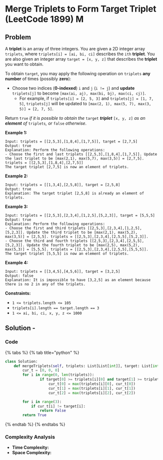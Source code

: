 # Merge Triplets to Form Target Triplet \(LeetCode 1899\) M

## Problem

A **triplet** is an array of three integers. You are given a 2D integer array `triplets`, where `triplets[i] = [ai, bi, ci]` describes the `ith` **triplet**. You are also given an integer array `target = [x, y, z]` that describes the **triplet** you want to obtain.

To obtain `target`, you may apply the following operation on `triplets` **any number** of times \(possibly **zero**\):

* Choose two indices \(**0-indexed**\) `i` and `j` \(`i != j`\) and **update** `triplets[j]` to become `[max(ai, aj), max(bi, bj), max(ci, cj)]`.
  * For example, if `triplets[i] = [2, 5, 3]` and `triplets[j] = [1, 7, 5]`, `triplets[j]` will be updated to `[max(2, 1), max(5, 7), max(3, 5)] = [2, 7, 5]`.

Return `true` _if it is possible to obtain the_ `target` _**triplet**_ `[x, y, z]` _as an **element** of_ `triplets`_, or_ `false` _otherwise_.

**Example 1:**

```text
Input: triplets = [[2,5,3],[1,8,4],[1,7,5]], target = [2,7,5]
Output: true
Explanation: Perform the following operations:
- Choose the first and last triplets [[2,5,3],[1,8,4],[1,7,5]]. Update the last triplet to be [max(2,1), max(5,7), max(3,5)] = [2,7,5]. triplets = [[2,5,3],[1,8,4],[2,7,5]]
The target triplet [2,7,5] is now an element of triplets.
```

**Example 2:**

```text
Input: triplets = [[1,3,4],[2,5,8]], target = [2,5,8]
Output: true
Explanation: The target triplet [2,5,8] is already an element of triplets.
```

**Example 3:**

```text
Input: triplets = [[2,5,3],[2,3,4],[1,2,5],[5,2,3]], target = [5,5,5]
Output: true
Explanation: Perform the following operations:
- Choose the first and third triplets [[2,5,3],[2,3,4],[1,2,5],[5,2,3]]. Update the third triplet to be [max(2,1), max(5,2), max(3,5)] = [2,5,5]. triplets = [[2,5,3],[2,3,4],[2,5,5],[5,2,3]].
- Choose the third and fourth triplets [[2,5,3],[2,3,4],[2,5,5],[5,2,3]]. Update the fourth triplet to be [max(2,5), max(5,2), max(5,3)] = [5,5,5]. triplets = [[2,5,3],[2,3,4],[2,5,5],[5,5,5]].
The target triplet [5,5,5] is now an element of triplets.
```

**Example 4:**

```text
Input: triplets = [[3,4,5],[4,5,6]], target = [3,2,5]
Output: false
Explanation: It is impossible to have [3,2,5] as an element because there is no 2 in any of the triplets.
```

**Constraints:**

* `1 <= triplets.length <= 105`
* `triplets[i].length == target.length == 3`
* `1 <= ai, bi, ci, x, y, z <= 1000`

## Solution - 

### Code

{% tabs %}
{% tab title="python" %}
```python
class Solution:
    def mergeTriplets(self, triplets: List[List[int]], target: List[int]) -> bool:
        cur_t = [0, 0, 0]
        for i in range(0, len(triplets)):
                if target[0] >= triplets[i][0] and target[1] >= triplets[i][1] and target[2] >= triplets[i][2]: 
                    cur_t[0] = max(triplets[i][0], cur_t[0])
                    cur_t[1] = max(triplets[i][1], cur_t[1])
                    cur_t[2] = max(triplets[i][2], cur_t[2])

        for i in range(3):
            if cur_t[i] != target[i]:
                return False
        return True      
```
{% endtab %}
{% endtabs %}

### Complexity Analysis

* **Time Complexity:**
* **Space Complexity:**

